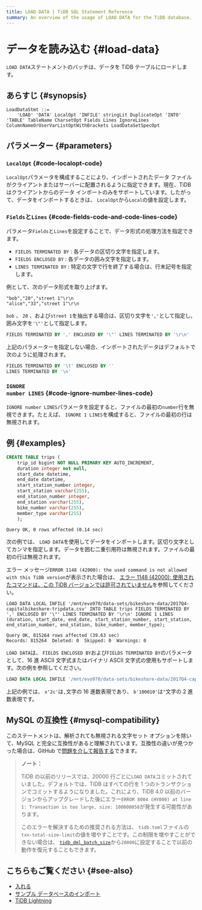 ```yaml
---
title: LOAD DATA | TiDB SQL Statement Reference
summary: An overview of the usage of LOAD DATA for the TiDB database.
---
```


# データを読み込む {#load-data}

`LOAD DATA`ステートメントのバッチは、データを TiDB テーブルにロードします。

## あらすじ {#synopsis}

```ebnf+diagram
LoadDataStmt ::=
    'LOAD' 'DATA' LocalOpt 'INFILE' stringLit DuplicateOpt 'INTO' 'TABLE' TableName CharsetOpt Fields Lines IgnoreLines ColumnNameOrUserVarListOptWithBrackets LoadDataSetSpecOpt
```

## パラメーター {#parameters}

### <code>LocalOpt</code> {#code-localopt-code}

`LocalOpt`パラメータを構成することにより、インポートされたデータ ファイルがクライアントまたはサーバーに配置されるように指定できます。現在、TiDB はクライアントからのデータ インポートのみをサポートしています。したがって、データをインポートするときは、 `LocalOpt`から`Local`の値を設定します。

### <code>Fields</code>と<code>Lines</code> {#code-fields-code-and-code-lines-code}

パラメータ`Fields`と`Lines`を設定することで、データ形式の処理方法を指定できます。

-   `FIELDS TERMINATED BY` : 各データの区切り文字を指定します。
-   `FIELDS ENCLOSED BY` : 各データの囲み文字を指定します。
-   `LINES TERMINATED BY` : 特定の文字で行を終了する場合は、行末記号を指定します。

例として、次のデータ形式を取り上げます。

```
"bob","20","street 1"\r\n
"alice","33","street 1"\r\n
```

`bob` 、 `20` 、および`street 1`を抽出する場合は、区切り文字を`','`として指定し、囲み文字を`'\"'`として指定します。

```sql
FIELDS TERMINATED BY ',' ENCLOSED BY '\"' LINES TERMINATED BY '\r\n'
```

上記のパラメーターを指定しない場合、インポートされたデータはデフォルトで次のように処理されます。

```sql
FIELDS TERMINATED BY '\t' ENCLOSED BY ''
LINES TERMINATED BY '\n'
```

### <code>IGNORE number LINES</code> {#code-ignore-number-lines-code}

`IGNORE number LINES`パラメータを設定すると、ファイルの最初の`number`行を無視できます。たとえば、 `IGNORE 1 LINES`を構成すると、ファイルの最初の行は無視されます。

## 例 {#examples}


```sql
CREATE TABLE trips (
    trip_id bigint NOT NULL PRIMARY KEY AUTO_INCREMENT,
    duration integer not null,
    start_date datetime,
    end_date datetime,
    start_station_number integer,
    start_station varchar(255),
    end_station_number integer,
    end_station varchar(255),
    bike_number varchar(255),
    member_type varchar(255)
    );
```

```
Query OK, 0 rows affected (0.14 sec)
```

次の例では、 `LOAD DATA`を使用してデータをインポートします。区切り文字としてカンマを指定します。データを囲む二重引用符は無視されます。ファイルの最初の行は無視されます。

エラー メッセージ`ERROR 1148 (42000): the used command is not allowed with this TiDB version`が表示された場合は、 [エラー 1148 (42000): 使用されたコマンドは、この TiDB バージョンでは許可されていません](/error-codes.md#mysql-native-error-messages)を参照してください。


```
LOAD DATA LOCAL INFILE '/mnt/evo970/data-sets/bikeshare-data/2017Q4-capitalbikeshare-tripdata.csv' INTO TABLE trips FIELDS TERMINATED BY ',' ENCLOSED BY '\"' LINES TERMINATED BY '\r\n' IGNORE 1 LINES (duration, start_date, end_date, start_station_number, start_station, end_station_number, end_station, bike_number, member_type);
```

```
Query OK, 815264 rows affected (39.63 sec)
Records: 815264  Deleted: 0  Skipped: 0  Warnings: 0
```

`LOAD DATA`は、 `FIELDS ENCLOSED BY`および`FIELDS TERMINATED BY`のパラメータとして、16 進 ASCII 文字式またはバイナリ ASCII 文字式の使用もサポートします。次の例を参照してください。


```sql
LOAD DATA LOCAL INFILE '/mnt/evo970/data-sets/bikeshare-data/2017Q4-capitalbikeshare-tripdata.csv' INTO TABLE trips FIELDS TERMINATED BY x'2c' ENCLOSED BY b'100010' LINES TERMINATED BY '\r\n' IGNORE 1 LINES (duration, start_date, end_date, start_station_number, start_station, end_station_number, end_station, bike_number, member_type);
```

上記の例では、 `x'2c'`は`,`文字の 16 進数表現であり、 `b'100010'`は`"`文字の 2 進数表現です。

## MySQL の互換性 {#mysql-compatibility}

このステートメントは、解析されても無視される文字セット オプションを除いて、MySQL と完全に互換性があると理解されています。互換性の違いが見つかった場合は、GitHub で[問題を介して報告する](https://github.com/pingcap/tidb/issues/new/choose)できます。

> **ノート：**
>
> TiDB の以前のリリースでは、20000 行ごとに`LOAD DATA`コミットされていました。デフォルトでは、TiDB はすべての行を 1 つのトランザクションでコミットするようになりました。これにより、TiDB 4.0 以前のバージョンからアップグレードした後にエラー`ERROR 8004 (HY000) at line 1: Transaction is too large, size: 100000058`が発生する可能性があります。
>
> このエラーを解決するための推奨される方法は、 `tidb.toml`ファイルの`txn-total-size-limit`の値を増やすことです。この制限を増やすことができない場合は、 [`tidb_dml_batch_size`](/system-variables.md#tidb_dml_batch_size)から`20000`に設定することで以前の動作を復元することもできます。

## こちらもご覧ください {#see-also}

-   [入れる](/sql-statements/sql-statement-insert.md)
-   [サンプル データベースのインポート](/import-example-data.md)
-   [TiDB Lightning](/tidb-lightning/tidb-lightning-overview.md)
